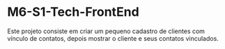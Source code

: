 # M6-S1-Tech-FrontEnd
Este projeto consiste em criar um pequeno cadastro de clientes com vínculo de contatos, depois mostrar o cliente e seus contatos vinculados.
